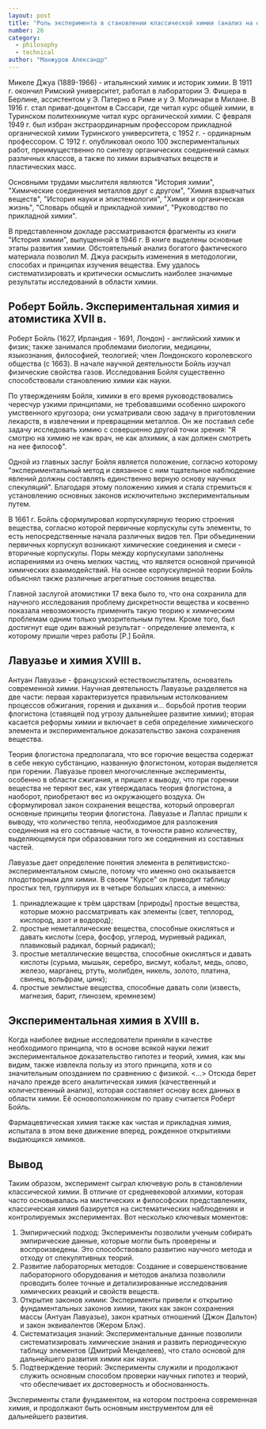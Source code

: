 ```yaml
---
layout: post
title: "Роль эксперимента в становлении классической химии (анализ на основе трудов М. Джуа)"
number: 26
category:
  - philosophy
  - technical
author: "Манжуров Александр"
---
```


Микеле Джуа (1889-1966) - итальянский химик и историк химии. В 1911 г. окончил Римский университет, работал в лаборатории Э. Фишера в Берлине, ассистентом у Э. Патерно в Риме и у Э. Молинари в Милане. В 1916 г. стал приват-доцентом в Сассари, где читал курс общей химии, в Туринском политехникуме читал курс органической химии. С февраля 1949 г. был избран экстраординарным профессором прикладной органической химии Туринского университета, с 1952 г. - ординарным профессором. С 1912 г. опубликовал около 100 экспериментальных работ, преимущественно по синтезу органических соединений самых различных классов, а также по химии взрывчатых веществ и пластических масс.

Основными трудами мыслителя являются "История химии", "Химические соединения металлов друг с другом", "Химия взрывчатых веществ", "История науки и эпистемология", "Химия и органическая жизнь", "Словарь общей и прикладной химии", "Руководство по прикладной химии".

В представленном докладе рассматриваются фрагменты из книги "История химии", выпущенной в 1946 г. В книге выделены основные этапы развития химии. Обстоятельный анализ богатого фактического материала позволил М. Джуа раскрыть изменения в методологии, способах и принципах изучения вещества. Ему удалось систематизировать и критически осмыслить наиболее значимые результаты исследований в области химии.

## Роберт Бойль. Экспериментальная химия и атомистика XVII в.
Роберт Бойль (1627, Ирландия - 1691, Лондон) - английский химик и физик; также занимался проблемами биологии, медицины, языкознания, философией, теологией; член Лондонского королевского общества (с 1663). В начале научной деятельности Бойль изучал физические свойства газов. Исследования Бойля существенно способствовали становлению химии как науки. 

По утверждениям Бойля, химики в его время руководствовались чересчур узкими принципами, не требовавшими особенно широкого умственного кругозора; они усматривали свою задачу в приготовлении лекарств, в извлечении и превращении металлов. Он же поставил себе задачу исследовать химию с совершенно другой точки зрения: "Я смотрю на химию не как врач, не как алхимик, а как должен смотреть на нее философ".

Одной из главных заслуг Бойля является положение, согласно которому "экспериментальный метод и связанное с ним тщательное наблюдение явлений должны составлять единственно верную основу научных спекуляций". Благодаря этому положению химия и стала стремиться к установлению основных законов исключительно экспериментальным путем.

В 1661 г. Бойль сформулировал корпускулярную теорию строения вещества, согласно которой первичные корпускулы суть элементы, то есть непосредственные начала различных видов тел. При объединении первичных корпускул возникают химические соединения и смеси - вторичные корпускулы. Поры между корпускулами заполнены испарениями из очень мелких частиц, что является основной причиной химических взаимодействий. На основе корпускулярной теории Бойль объяснял также различные агрегатные состояния вещества.

Главной заслугой атомистики 17 века было то, что она сохранила для научного исследования проблему дискретности вещества и косвенно показала невозможность применить такую теорию к химическим проблемам одним только умозрительным путем. Кроме того, был достигнут еще один важный результат - определение элемента, к которому пришли через работы [Р.] Бойля.

## Лавуазье и химия ХVIII в.
Антуан Лавуазье - французский естествоиспытатель, основатель современной химии. Научная деятельность Лавуазье разделяется на две части: первая характеризуется правильным истолкованием процессов обжигания, горения и дыхания и… борьбой против теории флогистона (ставящей под угрозу дальнейшее развитие химии); вторая касается реформы химии и включает в себя определение химического элемента и экспериментальное доказательство закона сохранения вещества.

Теория флогистона предполагала, что все горючие вещества содержат в себе некую субстанцию, названную флогистоном, которая выделяется при горении. Лавуазье провел многочисленные эксперименты, особенно в области сжигания, и пришел к выводу, что при горении вещества не теряют вес, как утверждалась теория флогистона, а наоборот, приобретают вес из окружающего воздуха. Он сформулировал закон сохранения вещества, который опровергал основные принципы теории флогистона. Лавуазье и Лаплас пришли к выводу, что количество тепла, необходимое для разложения соединения на его составные части, в точности равно количеству, выделяющемуся при образовании того же соединения из составных частей.

Лавуазье дает определение понятия элемента в релятивистско-экспериментальном смысле, потому что именно оно оказывается плодотворным для химии. В своем "Курсе" он приводит таблицу простых тел, группируя их в четыре больших класса, а именно:
1. принадлежащие к трём царствам [природы] простые вещества, которые можно рассматривать как элементы (свет, теплород, кислород, азот и водород);
2. простые неметаллические вещества, способные окисляться и давать кислоты (сера, фосфор, углерод, муриевый радикал, плавиковый радикал, борный радикал);
3. простые металлические вещества, способные окисляться и давать кислоты (сурьма, мышьяк, серебро, висмут, кобальт, медь, олово, железо, марганец, ртуть, молибден, никель, золото, платина, свинец, вольфрам, цинк);
4. простые землистые вещества, способные давать соли (известь, магнезия, барит, глинозем, кремнезем)

## Экспериментальная химия в XVIII в.
Когда наиболее видные исследователи приняли в качестве необходимого принципа, что в основе всякой науки лежит экспериментальное доказательство гипотез и теорий, химия, как мы видим, также извлекла пользу из этого принципа, хотя и со значительным опозданием по сравнению с физикой. <…> Отсюда берет начало прежде всего аналитическая химия (качественный и количественный анализ), которая составляет основу всех данных в области химии. Её основоположником по праву считается Роберт Бойль.

Фармацевтическая химия также как чистая и прикладная химия, испытала в этом веке движение вперед, рожденное открытиями выдающихся химиков.

## Вывод
Таким образом, эксперимент сыграл ключевую роль в становлении классической химии. В отличие от средневековой алхимии, которая часто основывалась на мистических и философских представлениях, классическая химия базируется на систематических наблюдениях и контролируемых экспериментах. Вот несколько ключевых моментов:
1. Эмпирический подход: Эксперименты позволили ученым собирать эмпирические данные, которые могли быть проверены и воспроизведены. Это способствовало развитию научного метода и отходу от спекулятивных теорий.
2. Развитие лабораторных методов: Создание и совершенствование лабораторного оборудования и методов анализа позволили проводить более точные и детализированные исследования химических реакций и свойств веществ.
3. Открытие законов химии: Эксперименты привели к открытию фундаментальных законов химии, таких как закон сохранения массы (Антуан Лавуазье), закон кратных отношений (Джон Дальтон) и закон эквивалентов (Жером Блэк).
4. Систематизация знаний: Экспериментальные данные позволили систематизировать химические знания и развить периодическую таблицу элементов (Дмитрий Менделеев), что стало основой для дальнейшего развития химии как науки.
5. Подтверждение теорий: Эксперименты служили и продолжают служить основным способом проверки научных гипотез и теорий, что обеспечивает их достоверность и обоснованность.

Эксперименты стали фундаментом, на котором построена современная химия, и продолжают быть основным инструментом для её дальнейшего развития.
